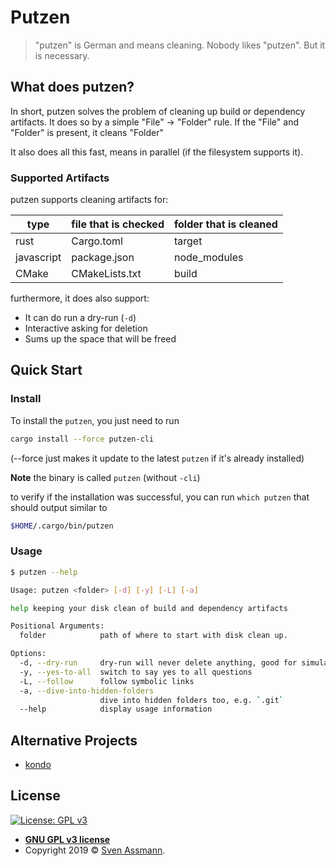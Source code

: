 # Putzen

> "putzen" is German and means cleaning. Nobody likes "putzen". But it is necessary.

## What does putzen?

In short, putzen solves the problem of cleaning up build or dependency artifacts.
It does so by a simple "File" -> "Folder" rule. If the "File" and "Folder" is present, it cleans "Folder"

It also does all this fast, means in parallel (if the filesystem supports it).

### Supported Artifacts

putzen supports cleaning artifacts for:

| type       | file that is checked | folder that is cleaned |
|------------|----------------------|------------------------|
| rust       | Cargo.toml           | target                 |
| javascript | package.json         | node_modules           |
| CMake      | CMakeLists.txt       | build                  |

furthermore, it does also support:
- It can do run a dry-run (`-d`)
- Interactive asking for deletion
- Sums up the space that will be freed

## Quick Start

### Install

To install the `putzen`, you just need to run

```bash
cargo install --force putzen-cli
```

(--force just makes it update to the latest `putzen` if it's already installed)

**Note** the binary is called `putzen` (without `-cli`)

to verify if the installation was successful, you can run `which putzen` that should output similar to

```sh
$HOME/.cargo/bin/putzen
```

### Usage

```sh
$ putzen --help

Usage: putzen <folder> [-d] [-y] [-L] [-a]

help keeping your disk clean of build and dependency artifacts

Positional Arguments:
  folder            path of where to start with disk clean up.

Options:
  -d, --dry-run     dry-run will never delete anything, good for simulations
  -y, --yes-to-all  switch to say yes to all questions
  -L, --follow      follow symbolic links
  -a, --dive-into-hidden-folders
                    dive into hidden folders too, e.g. `.git`
  --help            display usage information
```

## Alternative Projects

- [kondo](https://github.com/tbillington/kondo)

## License

[![License: GPL v3](https://img.shields.io/badge/License-GPLv3-blue.svg)](https://www.gnu.org/licenses/gpl-3.0)

- **[GNU GPL v3 license](https://www.gnu.org/licenses/gpl-3.0)**
- Copyright 2019 © [Sven Assmann][me].

[me]: https://www.d34dl0ck.me
